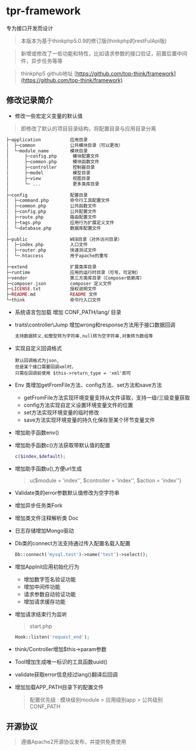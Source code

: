 # tpr-framework 
专为接口开发而设计

> 本版本为基于thinkphp5.0.9的修订版(thinkphp的restFulApi版)

> 新增或修改了一些功能和特性，比如请求参数的接口验证，前置后置中间件，异步任务等等

> thinkphp5 github地址 [https://github.com/top-think/framework](https://github.com/top-think/framework)

## 修改记录简介
* 修改一些宏定义变量的默认值
 > 即修改了默认的项目目录结构，将配置目录与应用目录分离
 ``` php
 ├─application           应用目录
 │  ├─common             公共模块目录（可以更改）
 │  └─module_name        模块目录
 │      ├─config.php      模块配置文件
 │      ├─common.php      模块函数文件
 │      ├─controller      控制器目录
 │      ├─model           模型目录
 │      ├─view            视图目录
 │      └─ ...            更多类库目录
 │  
 ├─config                配置目录 
 │  ├─command.php        命令行工具配置文件
 │  ├─common.php         公共函数文件
 │  ├─config.php         公共配置文件
 │  ├─route.php          路由配置文件
 │  ├─tags.php           应用行为扩展定义文件
 │  └─database.php       数据库配置文件
 │
 ├─public                WEB目录（对外访问目录）
 │  ├─index.php          入口文件
 │  ├─router.php         快速测试文件
 │  └─.htaccess          用于apache的重写
 │
 ├─extend                扩展类库目录
 ├─runtime               应用的运行时目录（可写，可定制）
 ├─vendor                第三方类库目录（Composer依赖库）
 ├─composer.json         composer 定义文件
 ├─LICENSE.txt           授权说明文件
 ├─README.md             README 文件
 └─think                 命令行入口文件
 ```
* 系统语言包加载 增加 CONF_PATH/lang/ 目录

* traits\controller\Jump 增加wrong和response方法用于接口数据回调
  ``` php
  支持数据转义,如整型转为字符串,null转为空字符串,对象转为数组等
  ```
 
* 实现自定义回调格式
  ``` shell
  默认回调格式为json,
  但是某个接口需要回调xml时，
  只需在回调前使用 $this->return_type = 'xml'即可
  ```

* Env 类增加getFromFile方法、config方法、set方法和save方法
  * getFromFile方法实现环境变量支持从文件读取，支持一级/三级变量获取
  * config方法实现自定义设置环境变量文件的位置
  * set方法实现环境变量的临时修改
  * save方法实现环境变量的持久化保存至某个环节变量文件

* 增加助手函数env()

* 增加助手函数c()方法获取带默认值的配置
  ``` php
  c($index,$default);
  ```

* 增加助手函数u(),方便url生成
  > u($module = 'index'', $controller = 'index'', $action = 'index'')
 
* Validate类的error参数默认值修改为空字符串

* 增加异步任务类Fork

* 增加类文件注释解析类 Doc

* 日志存储增加Mongo驱动

* Db类的connect方法支持通过传入配置名载入配置
  ``` php
  Db::connect('mysql.test')->name('test')->select();
  ```

* 增加AppInit应用初始化行为
  * 增加数字签名验证功能
  * 增加中间件功能
  * 请求参数自动验证功能
  * 增加请求缓存功能
 
* 增加请求结束行为监听
  > start.php
  ``` php
  Hook::listen('request_end');
  ```
  
* think/Controller增加$this->param参数

* Tool增加生成唯一标识的工具函数uuid()

* validate获取error信息经过lang()翻译后回调

* 增加加载APP_PATH目录下的配置文件
  > 配置优先级 : 模块级别module > 应用级别app > 公共级别 CONF_PATH

## 开源协议
  > 遵循Apache2开源协议发布，并提供免费使用